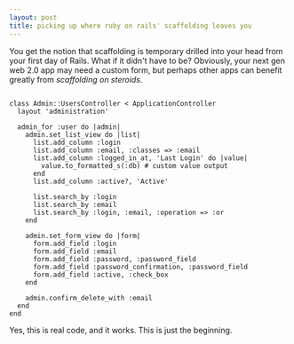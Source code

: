 ```yaml
--- 
layout: post
title: picking up where ruby on rails' scaffolding leaves you
---
```

You get the notion that scaffolding is temporary drilled into your head from your first day of Rails.  What if it didn't have to be?  Obviously, your next gen web 2.0 app may need a custom form, but perhaps other apps can benefit greatly from _scaffolding on steroids_.

<pre><code>
class Admin::UsersController < ApplicationController
  layout 'administration'

  admin_for :user do |admin|
    admin.set_list_view do |list|
      list.add_column :login
      list.add_column :email, :classes => :email
      list.add_column :logged_in_at, 'Last Login' do |value| 
        value.to_formatted_s(:db) # custom value output
      end
      list.add_column :active?, 'Active'

      list.search_by :login
      list.search_by :email
      list.search_by :login, :email, :operation => :or
    end

    admin.set_form_view do |form|
      form.add_field :login
      form.add_field :email
      form.add_field :password, :password_field
      form.add_field :password_confirmation, :password_field
      form.add_field :active, :check_box
    end

    admin.confirm_delete_with :email
  end
end
</code></pre>

Yes, this is real code, and it works.  This is just the beginning.
